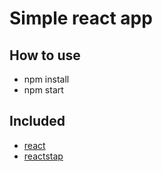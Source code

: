 # Simple react app

## How to use
- npm install
- npm start

## Included
- [react](https://reactjs.org/)
- [reactstap](https://reactstrap.github.io/)